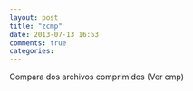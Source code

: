 ```yaml
---
layout: post
title: "zcmp"
date: 2013-07-13 16:53
comments: true
categories: 
---
```

Compara dos archivos comprimidos (Ver cmp)

